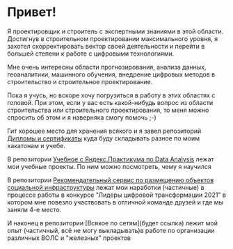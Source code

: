 # Привет! 

Я проектировщик и строитель с экспертными знаниями в этой области. Достигнув в строительном проектировании максимального уровня, я захотел скорректировать вектор своей деятельности и перейти в большей степени к работе с цифровыми технологиями. 

Мне очень интересны области прогнозирования, анализа данных, геоаналитики, машинного обучения, внедрение цифровых методов в строительство и строительное проектирование.

Пока я учусь, но вскоре хочу погрузиться в работу в этих областях с головой. При этом, если у вас есть какой-нибудь вопрос из области строительства или строительного проектирования, то меня можно спросить об этом и я наверняка смогу помочь ;-)  

Гит хорошее место для хранения всякого и я завел репозиторий [Дипломы и сертификаты](https://github.com/IgorPtah/diploms)  куда буду складывать разное по моим хакатонам и учебе.

В репозитории [Учебное с Яндекс.Практикума по Data Analysis](https://github.com/IgorPtah/my_training_projects_on_data_analysis) лежат мои учебные проекты. По ним можно посмотреть, чему я научился

В репозитории [Рекомендательный сервис по размещению объектов социальной инфраструктуры](https://github.com/IgorPtah/adm_report) лежат мои наработки (частичные) в процессе работы в конкурсе "Лидеры цифровой трансформации 2021" в котором мне повезло участвовать в отличной команде друзей и где мы заняли 4-е место.

И наконец в репозитории [Всякое по сетям](будет ссылка) лежит мой опыт (частичный, всё не могу выкладывать)в работе по организации различных ВОЛС и "железных" проектов

